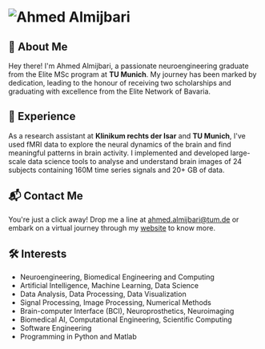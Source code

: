 # ![Ahmed Almijbari](https://ahmedalmijbari.github.io/authors/admin/avatar_hudc9e59371ec778533035c6b370706ab2_9664830_270x270_fill_q75_lanczos_center.jpg)

## 🌟 About Me

Hey there! I'm Ahmed Almijbari, a passionate neuroengineering graduate from the Elite MSc program at **TU Munich**. My journey has been marked by dedication, leading to the honour of receiving two scholarships and graduating with excellence from the Elite Network of Bavaria.

## 🚀 Experience

As a research assistant at **Klinikum rechts der Isar** and **TU Munich**, I've used fMRI data to explore the neural dynamics of the brain and find meaningful patterns in brain activity. I implemented and developed large-scale data science tools to analyse and understand brain images of 24 subjects containing 160M time series signals and 20+ GB of data.



## 📬 Contact Me

You're just a click away! Drop me a line at [ahmed.almijbari@tum.de](mailto:ahmed.almijbari@tum.de) or embark on a virtual journey through my [website](https://ahmedalmijbari.github.io) to know more.

## 🛠️ Interests

- Neuroengineering, Biomedical Engineering  and Computing
- Artificial Intelligence, Machine Learning, Data Science
- Data Analysis, Data Processing, Data Visualization
- Signal Processing, Image Processing, Numerical Methods
- Brain-computer Interface (BCI), Neuroprosthetics, Neuroimaging
- Biomedical AI, Computational Engineering, Scientific Computing
- Software Engineering
- Programming in Python and Matlab
